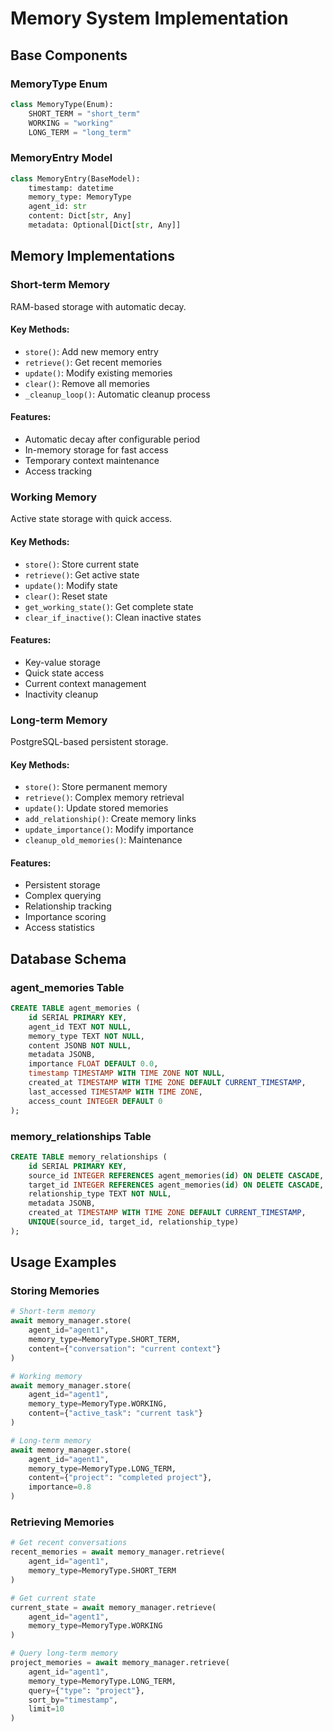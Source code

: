 # Memory System Implementation

## Base Components

### MemoryType Enum
```python
class MemoryType(Enum):
    SHORT_TERM = "short_term"
    WORKING = "working"
    LONG_TERM = "long_term"
```

### MemoryEntry Model
```python
class MemoryEntry(BaseModel):
    timestamp: datetime
    memory_type: MemoryType
    agent_id: str
    content: Dict[str, Any]
    metadata: Optional[Dict[str, Any]]
```

## Memory Implementations

### Short-term Memory
RAM-based storage with automatic decay.

#### Key Methods:
- `store()`: Add new memory entry
- `retrieve()`: Get recent memories
- `update()`: Modify existing memories
- `clear()`: Remove all memories
- `_cleanup_loop()`: Automatic cleanup process

#### Features:
- Automatic decay after configurable period
- In-memory storage for fast access
- Temporary context maintenance
- Access tracking

### Working Memory
Active state storage with quick access.

#### Key Methods:
- `store()`: Store current state
- `retrieve()`: Get active state
- `update()`: Modify state
- `clear()`: Reset state
- `get_working_state()`: Get complete state
- `clear_if_inactive()`: Clean inactive states

#### Features:
- Key-value storage
- Quick state access
- Current context management
- Inactivity cleanup

### Long-term Memory
PostgreSQL-based persistent storage.

#### Key Methods:
- `store()`: Store permanent memory
- `retrieve()`: Complex memory retrieval
- `update()`: Update stored memories
- `add_relationship()`: Create memory links
- `update_importance()`: Modify importance
- `cleanup_old_memories()`: Maintenance

#### Features:
- Persistent storage
- Complex querying
- Relationship tracking
- Importance scoring
- Access statistics

## Database Schema

### agent_memories Table
```sql
CREATE TABLE agent_memories (
    id SERIAL PRIMARY KEY,
    agent_id TEXT NOT NULL,
    memory_type TEXT NOT NULL,
    content JSONB NOT NULL,
    metadata JSONB,
    importance FLOAT DEFAULT 0.0,
    timestamp TIMESTAMP WITH TIME ZONE NOT NULL,
    created_at TIMESTAMP WITH TIME ZONE DEFAULT CURRENT_TIMESTAMP,
    last_accessed TIMESTAMP WITH TIME ZONE,
    access_count INTEGER DEFAULT 0
);
```

### memory_relationships Table
```sql
CREATE TABLE memory_relationships (
    id SERIAL PRIMARY KEY,
    source_id INTEGER REFERENCES agent_memories(id) ON DELETE CASCADE,
    target_id INTEGER REFERENCES agent_memories(id) ON DELETE CASCADE,
    relationship_type TEXT NOT NULL,
    metadata JSONB,
    created_at TIMESTAMP WITH TIME ZONE DEFAULT CURRENT_TIMESTAMP,
    UNIQUE(source_id, target_id, relationship_type)
);
```

## Usage Examples

### Storing Memories
```python
# Short-term memory
await memory_manager.store(
    agent_id="agent1",
    memory_type=MemoryType.SHORT_TERM,
    content={"conversation": "current context"}
)

# Working memory
await memory_manager.store(
    agent_id="agent1",
    memory_type=MemoryType.WORKING,
    content={"active_task": "current task"}
)

# Long-term memory
await memory_manager.store(
    agent_id="agent1",
    memory_type=MemoryType.LONG_TERM,
    content={"project": "completed project"},
    importance=0.8
)
```

### Retrieving Memories
```python
# Get recent conversations
recent_memories = await memory_manager.retrieve(
    agent_id="agent1",
    memory_type=MemoryType.SHORT_TERM
)

# Get current state
current_state = await memory_manager.retrieve(
    agent_id="agent1",
    memory_type=MemoryType.WORKING
)

# Query long-term memory
project_memories = await memory_manager.retrieve(
    agent_id="agent1",
    memory_type=MemoryType.LONG_TERM,
    query={"type": "project"},
    sort_by="timestamp",
    limit=10
)
```